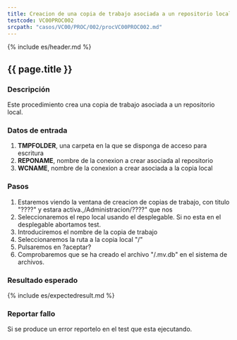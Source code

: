 ```yaml
---
title: Creacion de una copia de trabajo asociada a un repositorio local en H2
testcode: VC00PROC002
srcpath: "casos/VC00/PROC/002/procVC00PROC002.md"
---
```


{% include es/header.md %}

## {{ page.title }}

### Descripción

Este procedimiento crea una copia de trabajo asociada a un repositorio local.

### Datos de entrada

1. **TMPFOLDER**, una carpeta en la que se disponga de acceso para escritura
2. **REPONAME**, nombre de la conexion a crear asociada al repositorio
2. **WCNAME**, nombre de la conexion a crear asociada a la copia local

### Pasos

1. Estaremos viendo la ventana de creacion de copias de trabajo, con titulo "????" y estara activa.,/Administracion/????" que nos
2. Seleccionaremos el repo local <REPONAME> usando el desplegable. Si no esta en el desplegable abortamos test.
3. Introduciremos el nombre de la copia de trabajo <WCNAME>
4. Seleccionaremos la ruta a la copia local "<TMPFOLDER>/<WCNAME>"
5. Pulsaremos en ?aceptar?
6. Comprobaremos que se ha creado el archivo "<TMPFOLDER>/<WCNAME>.mv.db" en el sistema de archivos.

### Resultado esperado

{% include es/expectedresult.md %}

### Reportar fallo

Si se produce un error reportelo en el test que esta ejecutando.
